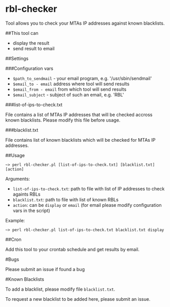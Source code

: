 rbl-checker
===========

Tool allows you to check your MTAs IP addresses against known blacklists.

##This tool can

- display the result
- send result to email

##Settings

###Configuration vars

- `$path_to_sendmail` - your email program, e.g. '/usr/sbin/sendmail'
- `$email_to - email` address where tool will send results
- `$email_from - email` from which tool will send results
- `$email_subject` - subject of such an email, e.g. 'RBL'

###list-of-ips-to-check.txt

File contains a list of MTAs IP addresses that will be checked accross known blacklists. Please modify this file before usage.

###blacklist.txt

File contains list of known blacklists which will be checked for MTAs IP addresses.

##Usage

`~> perl rbl-checker.pl [list-of-ips-to-check.txt] [blacklist.txt] [action]`

Arguments:

- `list-of-ips-to-check.txt`: path to file with list of IP addresses to check againts RBLs
- `blacklist.txt`: path to file with list of known RBLs
- `action`: can be `display` or `email` (for email please modify configuration vars in the script)

Example:

`~> perl rbl-checker.pl list-of-ips-to-check.txt blacklist.txt display`

##Cron

Add this tool to your crontab schedule and get results by email.

#Bugs

Please submit an issue if found a bug

#Known Blacklists

To add a blacklist, please modify file `blacklist.txt`.

To request a new blacklist to be added here, please submit an issue.